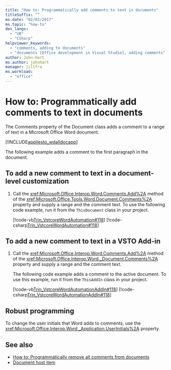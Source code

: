 ```yaml
---
title: "How to: Programmatically add comments to text in documents"
titleSuffix: “”
ms.date: "02/02/2017"
ms.topic: "how-to"
dev_langs:
  - "VB"
  - "CSharp"
helpviewer_keywords:
  - "comments, adding to documents"
  - "documents [Office development in Visual Studio], adding comments"
author: John-Hart
ms.author: johnhart
manager: jillfra
ms.workload:
  - "office"
---
```

# How to: Programmatically add comments to text in documents
  The Comments property of the Document class adds a comment to a range of text in a Microsoft Office Word document.

 [!INCLUDE[appliesto_wdalldocapp](../vsto/includes/appliesto-wdalldocapp-md.md)]

 The following example adds a comment to the first paragraph in the document.

## To add a new comment to text in a document-level customization

1. Call the <xref:Microsoft.Office.Interop.Word.Comments.Add%2A> method of the <xref:Microsoft.Office.Tools.Word.Document.Comments%2A> property and supply a range and the comment text. To use the following code example, run it from the `ThisDocument` class in your project.

     [!code-vb[Trin_VstcoreWordAutomation#118](../vsto/codesnippet/VisualBasic/Trin_VstcoreWordAutomationVB/ThisDocument.vb#118)]
     [!code-csharp[Trin_VstcoreWordAutomation#118](../vsto/codesnippet/CSharp/Trin_VstcoreWordAutomationCS/ThisDocument.cs#118)]

## To add a new comment to text in a VSTO Add-in

1. Call the <xref:Microsoft.Office.Interop.Word.Comments.Add%2A> method of the <xref:Microsoft.Office.Interop.Word._Document.Comments%2A> property and supply a range and the comment text.

     The following code example adds a comment to the active document. To use this example, run it from the `ThisAddIn` class in your project.

     [!code-vb[Trin_VstcoreWordAutomationAddIn#118](../vsto/codesnippet/VisualBasic/Trin_VstcoreWordAutomationAddIn/ThisAddIn.vb#118)]
     [!code-csharp[Trin_VstcoreWordAutomationAddIn#118](../vsto/codesnippet/CSharp/Trin_VstcoreWordAutomationAddIn/ThisAddIn.cs#118)]

## Robust programming
 To change the user initials that Word adds to comments, use the <xref:Microsoft.Office.Interop.Word._Application.UserInitials%2A> property.

## See also
- [How to: Programmatically remove all comments from documents](../vsto/how-to-programmatically-remove-all-comments-from-documents.md)
- [Document host item](../vsto/document-host-item.md)
